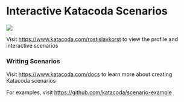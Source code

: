 # Interactive Katacoda Scenarios

[![](http://shields.katacoda.com/katacoda/rostislavkorst/count.svg)](https://www.katacoda.com/rostislavkorst "Get your profile on Katacoda.com")

Visit https://www.katacoda.com/rostislavkorst to view the profile and interactive scenarios

### Writing Scenarios
Visit https://www.katacoda.com/docs to learn more about creating Katacoda scenarios

For examples, visit https://github.com/katacoda/scenario-example
